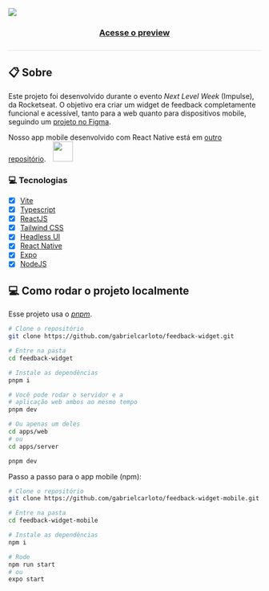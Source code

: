 ![](https://ik.imagekit.io/698xlahbaqz/banner_R1q_NNbbl.png?ik-sdk-version=javascript-1.4.3&updatedAt=1651710084162)

<h3 align="center"><a href="https://feedget-gabrielcarloto.vercel.app/">Acesse o preview</a></h3>

<div style='height: 1px; width: 100%; background-color: #A7ACB155; margin: 25px 0'></div>

## :clipboard: Sobre

Este projeto foi desenvolvido durante o evento _Next Level Week_ (Impulse), da Rocketseat. O objetivo era criar um widget de feedback completamente funcional e acessível, tanto para a web quanto para dispositivos mobile, seguindo um [projeto no Figma](https://www.figma.com/community/file/1102912516166573468).

Nosso app mobile desenvolvido com React Native está em [outro repositório](https://github.com/gabrielcarloto/feedback-widget-mobile). <img src="https://tse2.mm.bing.net/th?id=OIP.1Y_BTi3nYnDC1uhCdalN3wAAAA" width="40" style="margin-left: 10px" />

### :computer: Tecnologias

- [X] [Vite](https://vitejs.dev/)
- [X] [Typescript](https://www.typescriptlang.org/)
- [X] [ReactJS](https://reactjs.org/)
- [X] [Tailwind CSS](https://tailwindcss.com/)
- [X] [Headless UI](https://headlessui.dev/)
- [X] [React Native](https://reactnative.dev/)
- [X] [Expo](https://expo.dev/)
- [X] [NodeJS](https://nodejs.org/en/)

## :computer: Como rodar o projeto localmente

Esse projeto usa o [*pnpm*](https://pnpm.io/pt/).

```bash
# Clone o repositório
git clone https://github.com/gabrielcarloto/feedback-widget.git

# Entre na pasta
cd feedback-widget

# Instale as dependências
pnpm i

# Você pode rodar o servidor e a
# aplicação web ambos ao mesmo tempo
pnpm dev

# Ou apenas um deles
cd apps/web 
# ou
cd apps/server

pnpm dev
```

Passo a passo para o app mobile (npm):

```bash
# Clone o repositório
git clone https://github.com/gabrielcarloto/feedback-widget-mobile.git

# Entre na pasta
cd feedback-widget-mobile

# Instale as dependências
npm i

# Rode
npm run start 
# ou
expo start
```